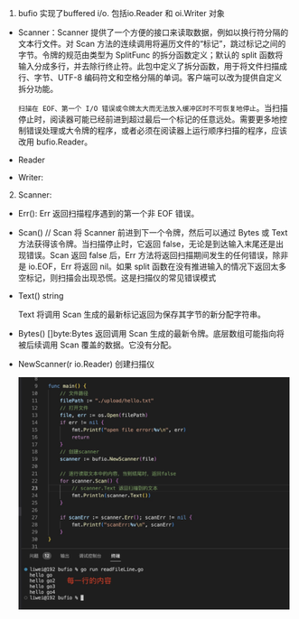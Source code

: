 1. bufio 实现了buffered i/o. 包括io.Reader 和 oi.Writer 对象

+ Scanner：Scanner 提供了一个方便的接口来读取数据，例如以换行符分隔的文本行文件。对 Scan 方法的连续调用将遍历文件的“标记”，跳过标记之间的字节。令牌的规范由类型为 SplitFunc 的拆分函数定义；默认的 split 函数将输入分成多行，并去除行终止符。此包中定义了拆分函数，用于将文件扫描成行、字节、UTF-8 编码符文和空格分隔的单词。客户端可以改为提供自定义拆分功能。

   `扫描在 EOF、第一个 I/O 错误或令牌太大而无法放入缓冲区时不可恢复地停止`。当扫描停止时，阅读器可能已经前进到超过最后一个标记的任意远处。需要更多地控制错误处理或大令牌的程序，或者必须在阅读器上运行顺序扫描的程序，应该改用 bufio.Reader。

+ Reader

+ Writer:

2. Scanner: 

+ Err(): Err 返回扫描程序遇到的第一个非 EOF 错误。

+ Scan() // Scan 将 Scanner 前进到下一个令牌，然后可以通过 Bytes 或 Text 方法获得该令牌。当扫描停止时，它返回 false，无论是到达输入末尾还是出现错误。Scan 返回 false 后，Err 方法将返回扫描期间发生的任何错误，除非是 io.EOF，Err 将返回 nil。如果 split 函数在没有推进输入的情况下返回太多空标记，则扫描会出现恐慌。这是扫描仪的常见错误模式

+ Text() string

   Text 将调用 Scan 生成的最新标记返回为保存其字节的新分配字符串。

+ Bytes() []byte:Bytes 返回调用 Scan 生成的最新令牌。底层数组可能指向将被后续调用 Scan 覆盖的数据。它没有分配。

+ NewScanner(r io.Reader) 创建扫描仪

   ![image](../assets/240.jpg)